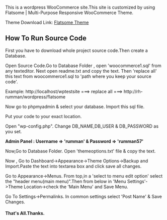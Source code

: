This is a wordpress WooCommerce site.This site is customized by using Flatsome | Multi-Purpose Responsive WooCommerce Theme.

Theme Download Link: [Flatsome Theme](https://www.dropbox.com/s/l658t9cjpg8p9xz/flat253_2.rar?dl=0)

## How To Run Source Code

First you have to download whole project source code.Then create a Database. 

Open Source Code.Go to Database Folder , open 'woocommerce1.sql' from any texteditor. Next open readme.txt and copy the text. Then 'replace all' this  text from woocommerce1.sql to 'path where you keep your source code'. 

Example:  http://localhost/wptestsite ===> replace all ===> http://rh-rumman/wordpress/flatsome

Now go to phpmyadmin & select your database. Import this sql file.

Put your code to your exact location.

Open "wp-config.php". Change DB_NAME,DB_USER & DB_PASSWORD as you set.

**Admin Panel : Username => 'rumman' & Password => 'rumman57'**

Now,Go to Database Folder. Open 'themeoptions.txt' file & copy the text. 

Now , Go to Dashboard->Appearance->Theme Options->Backup and Import.Paste the text into textarea box and click save all changes.

Go to Appearance->Menus. From top,in a 'select to menu edit option' select the "header menu(main menu)".Then from below in 'Menu Settings'->Theme Location->check the 'Main Menu' and Save Menu.

Go To Settings->Permalinks. In common settings select 'Post Name' & Save Changes.                 

#### That's All.Thanks.
